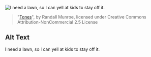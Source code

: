 ![I need a lawn, so I can yell at kids to stay off it.](https://imgs.xkcd.com/comics/tones.png)
> "[Tones](https://xkcd.com/479/)", by Randall Munroe, licensed under Creative Commons Attribution-NonCommercial 2.5 License

## Alt Text
I need a lawn, so I can yell at kids to stay off it.
